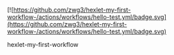 [![https://github.com/zwg3/hexlet-my-first-workflow-/actions/workflows/hello-test.yml/badge.svg](https://github.com/zwg3/hexlet-my-first-workflow-/actions/workflows/hello-test.yml/badge.svg)

hexlet-my-first-workflow
